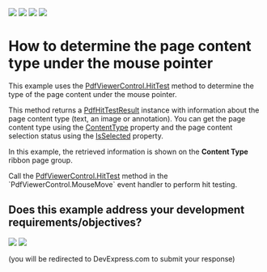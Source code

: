 <!-- default badges list -->
![](https://img.shields.io/endpoint?url=https://codecentral.devexpress.com/api/v1/VersionRange/138298370/18.1.3%2B)
[![](https://img.shields.io/badge/Open_in_DevExpress_Support_Center-FF7200?style=flat-square&logo=DevExpress&logoColor=white)](https://supportcenter.devexpress.com/ticket/details/T830567)
[![](https://img.shields.io/badge/📖_How_to_use_DevExpress_Examples-e9f6fc?style=flat-square)](https://docs.devexpress.com/GeneralInformation/403183)
[![](https://img.shields.io/badge/💬_Leave_Feedback-feecdd?style=flat-square)](#does-this-example-address-your-development-requirementsobjectives)
<!-- default badges end -->
#  How to determine the page content type under the mouse pointer 

This example uses the [PdfViewerControl.HitTest](https://docs.devexpress.com/WPF/DevExpress.Xpf.PdfViewer.PdfViewerControl.HitTest(System.Windows.Point)) method to determine the type of the page content under the mouse pointer.

This method returns a [PdfHitTestResult](https://docs.devexpress.com/WPF/DevExpress.Xpf.PdfViewer.PdfHitTestResult) instance with information about the page content type (text, an image or annotation). You can get the page content type using the [ContentType](https://docs.devexpress.com/WPF/DevExpress.Xpf.PdfViewer.PdfHitTestResult.ContentType) property and the page content selection status using the [IsSelected](https://docs.devexpress.com/WPF/DevExpress.Xpf.PdfViewer.PdfHitTestResult.IsSelected) property.

In this example, the retrieved information is shown on the **Content Type** ribbon page group.

Call the [PdfViewerControl.HitTest](https://docs.devexpress.com/WPF/DevExpress.Xpf.PdfViewer.PdfViewerControl.HitTest(System.Windows.Point)) method in the `PdfViewerControl.MouseMove` event handler to perform hit testing.

<!-- feedback -->
## Does this example address your development requirements/objectives?

[<img src="https://www.devexpress.com/support/examples/i/yes-button.svg"/>](https://www.devexpress.com/support/examples/survey.xml?utm_source=github&utm_campaign=how-to-determine-the-page-content-type-under-the-mouse-pointer&~~~was_helpful=yes) [<img src="https://www.devexpress.com/support/examples/i/no-button.svg"/>](https://www.devexpress.com/support/examples/survey.xml?utm_source=github&utm_campaign=how-to-determine-the-page-content-type-under-the-mouse-pointer&~~~was_helpful=no)

(you will be redirected to DevExpress.com to submit your response)
<!-- feedback end -->
